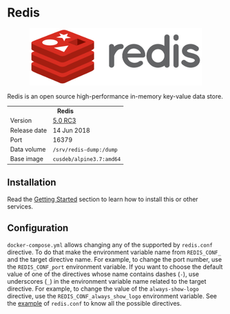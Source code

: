 # Redis

<p align="center">
    <img src="logo.svg" width="400">
</p>

Redis is an open source high-performance in-memory key-value data store.

<table>
  <tr>
    <td align="center" colspan="2"><b>Redis</b></td>
  </tr>
  <tr>
    <td>Version</td>
    <td><a href="https://raw.githubusercontent.com/antirez/redis/5.0/00-RELEASENOTES">5.0 RC3</a></td>
  </tr>
  <tr>
    <td>Release date</td>
    <td>14 Jun 2018</td>
  </tr>
  <tr>
    <td>Port</td>
    <td>16379</td>
  </tr> 
  <tr>
    <td>Data volume</td>
    <td><code>/srv/redis-dump:/dump</code></td>
  </tr> 
  <tr>
    <td valign="top">Base image</td>
    <td><code>cusdeb/alpine3.7:amd64</code></td>
  </tr>
</table>

## Installation

Read the [Getting Started](https://github.com/tolstoyevsky/mmb#getting-started) section to learn how to install this or other services.

## Configuration

`docker-compose.yml` allows changing any of the supported by `redis.conf` directive. To do that make the environment variable name from `REDIS_CONF_` and the target directive name. For example, to change the port number, use the `REDIS_CONF_port` environment variable. If you want to choose the default value of one of the directives whose name contains dashes (`-`), use underscores (`_`) in the environment variable name related to the target directive. For example, to change the value of the `always-show-logo` directive, use the `REDIS_CONF_always_show_logo` environment variable. See the [example](http://download.redis.io/redis-stable/redis.conf) of `redis.conf` to know all the possible directives.

